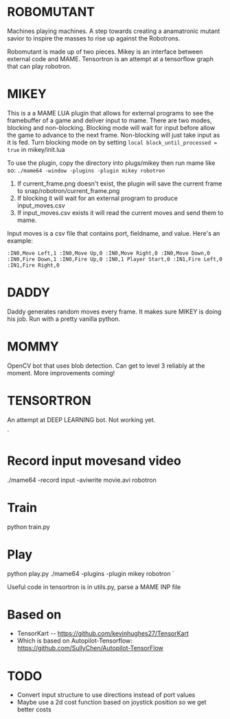 ROBOMUTANT
==========
Machines playing machines. A step towards creating a anamatronic mutant savior to inspire the masses to rise up against the Robotrons.

Robomutant is made up of two pieces.  Mikey is an interface between external code and MAME.  Tensortron is an attempt at a tensorflow graph that can play robotron.

MIKEY
=====
This is a a MAME LUA plugin that allows for external programs to see the framebuffer of a game and deliver input to mame. There are two modes, blocking and non-blocking.  Blocking mode will wait for input before allow the game to advance to the next frame.  Non-blocking will just take input as it is fed.  Turn blocking mode on by setting
`
local block_until_processed = true
`
in mikey/init.lua

To use the plugin, copy the directory into plugs/mikey then run mame like so:
`
./mame64 -window -plugins -plugin mikey robotron
`

1. If current_frame.png doesn't exist, the plugin will save the current frame to snap/robotron/current_frame.png
2. If blocking it will wait for an external program to produce input_moves.csv
3. If input_moves.csv exists it will read the current moves and send them to mame.

Input moves is a csv file that contains port, fieldname, and value. Here's an example:

`
:IN0,Move Left,1
:IN0,Move Up,0
:IN0,Move Right,0
:IN0,Move Down,0
:IN0,Fire Down,1
:IN0,Fire Up,0
:IN0,1 Player Start,0
:IN1,Fire Left,0
:IN1,Fire Right,0
`

DADDY
=====

Daddy generates random moves every frame. It makes sure MIKEY is doing his job. Run with a pretty vanilla python.

MOMMY
=====
OpenCV bot that uses blob detection.  Can get to level 3 reliably at the moment.  More improvements coming!

TENSORTRON
==========
An attempt at DEEP LEARNING bot. Not working yet.

`
# Record input movesand video
./mame64 -record input -aviwrite movie.avi robotron
# Train
python train.py
# Play
python play.py
./mame64 -plugins -plugin mikey robotron
`

Useful code in tensortron is in utils.py, parse a MAME INP file

Based on
========
* TensorKart -- https://github.com/kevinhughes27/TensorKart
* Which is based on Autopilot-Tensorflow: https://github.com/SullyChen/Autopilot-TensorFlow

TODO
====
* Convert input structure to use directions instead of port values
* Maybe use a 2d cost function based on joystick position so we get better costs